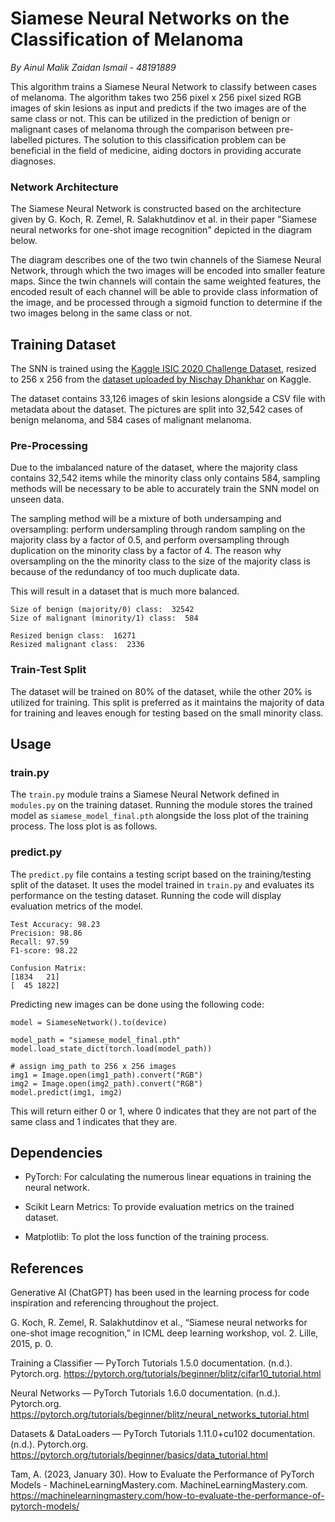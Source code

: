 # Siamese Neural Networks on the Classification of Melanoma
_By Ainul Malik Zaidan Ismail - 48191889_

This algorithm trains a Siamese Neural Network to classify between cases of melanoma. The algorithm takes two 256 pixel x 256 pixel sized RGB images of skin lesions as input and predicts if the two images are of the same class or not. This can be utilized in the prediction of benign or malignant cases of melanoma through the comparison between pre-labelled pictures. The solution to this classification problem can be beneficial in the field of medicine, aiding doctors in providing accurate diagnoses.


### Network Architecture

The Siamese Neural Network is constructed based on the architecture given by G. Koch, R. Zemel, R. Salakhutdinov et al. in their paper "Siamese neural networks for one-shot image recognition" depicted in the diagram below.

The diagram describes one of the two twin channels of the Siamese Neural Network, through which the two images will be encoded into smaller feature maps. Since the twin channels will contain the same weighted features, the encoded result of each channel will be able to provide class information of the image, and be processed through a sigmoid function to determine if the two images belong in the same class or not.

## Training Dataset
The SNN is trained using the [Kaggle ISIC 2020 Challenge Dataset](https://challenge2020.isic-archive.com/), resized to 256 x 256 from the [dataset uploaded by Nischay Dhankhar](https://www.kaggle.com/datasets/nischaydnk/isic-2020-jpg-256x256-resized/data) on Kaggle.

The dataset contains 33,126 images of skin lesions alongside a CSV file with metadata about the dataset. The pictures are split into 32,542 cases of benign melanoma, and 584 cases of malignant melanoma. 


### Pre-Processing
Due to the imbalanced nature of the dataset, where the majority class contains 32,542 items while the minority class only contains 584, sampling methods will be necessary to be able to accurately train the SNN model on unseen data. 

The sampling method will be a mixture of both undersamping and oversampling: perform undersampling through random sampling on the majority class by a factor of 0.5, and perform oversampling through duplication on the minority class by a factor of 4. The reason why oversampling on the the minority class to the size of the majority class is because of the redundancy of too much duplicate data.

This will result in a dataset that is much more balanced.
```
Size of benign (majority/0) class:  32542
Size of malignant (minority/1) class:  584

Resized benign class:  16271
Resized malignant class:  2336
```

### Train-Test Split
The dataset will be trained on 80% of the dataset, while the other 20% is utilized for training. This split is preferred as it maintains the majority of data for training and leaves enough for testing based on the small minority class.

## Usage
### train.py
The `train.py` module trains a Siamese Neural Network defined in `modules.py` on the training dataset. Running the module stores the trained model as `siamese_model_final.pth` alongside the loss plot of the training process. The loss plot is as follows.

### predict.py
The `predict.py` file contains a testing script based on the training/testing split of the dataset. It uses the model trained in `train.py` and evaluates its performance on the testing dataset. Running the code will display evaluation metrics of the model. 

```
Test Accuracy: 98.23
Precision: 98.86
Recall: 97.59
F1-score: 98.22

Confusion Matrix:
[1834   21]
[  45 1822]
```

Predicting new images can be done using the following code:
```
model = SiameseNetwork().to(device)

model_path = "siamese_model_final.pth"
model.load_state_dict(torch.load(model_path))

# assign img_path to 256 x 256 images
img1 = Image.open(img1_path).convert("RGB")
img2 = Image.open(img2_path).convert("RGB")
model.predict(img1, img2)
```
This will return either 0 or 1, where 0 indicates that they are not part of the same class and 1 indicates that they are.

## Dependencies
- PyTorch: For calculating the numerous linear equations in training the neural network. 

- Scikit Learn Metrics: To provide evaluation metrics on the trained dataset.

- Matplotlib: To plot the loss function of the training process.

## References
Generative AI (ChatGPT) has been used in the learning process for code inspiration and referencing throughout the project. 

G. Koch, R. Zemel, R. Salakhutdinov et al., “Siamese neural networks for one-shot image recognition,” in
ICML deep learning workshop, vol. 2. Lille, 2015, p. 0.

Training a Classifier — PyTorch Tutorials 1.5.0 documentation. (n.d.). Pytorch.org. https://pytorch.org/tutorials/beginner/blitz/cifar10_tutorial.html

‌Neural Networks — PyTorch Tutorials 1.6.0 documentation. (n.d.). Pytorch.org. https://pytorch.org/tutorials/beginner/blitz/neural_networks_tutorial.html

‌Datasets & DataLoaders — PyTorch Tutorials 1.11.0+cu102 documentation. (n.d.). Pytorch.org. https://pytorch.org/tutorials/beginner/basics/data_tutorial.html

‌Tam, A. (2023, January 30). How to Evaluate the Performance of PyTorch Models - MachineLearningMastery.com. MachineLearningMastery.com. https://machinelearningmastery.com/how-to-evaluate-the-performance-of-pytorch-models/




